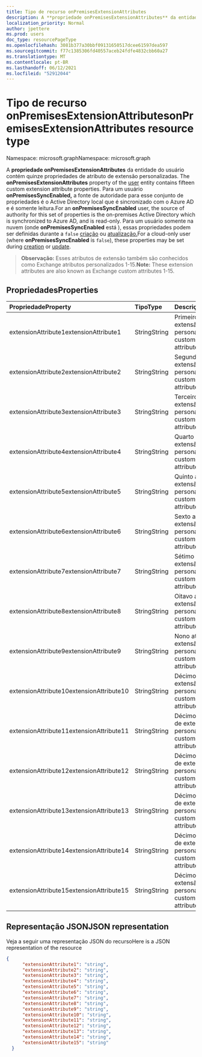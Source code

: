 ```yaml
---
title: Tipo de recurso onPremisesExtensionAttributes
description: A **propriedade onPremisesExtensionAttributes** da entidade do usuário contém quinze propriedades de atributo de extensão personalizadas. Para um usuário **onPremisesSyncEnabled,** esse conjunto de propriedades é mestre no Active Directory local e sincronizado com o Azure AD, e é somente leitura. Para um usuário somente na nuvem (onde **onPremisesSyncEnabled** é false), essas propriedades podem ser definidas sobre Exchange Online. Os atributos são lidos somente no Microsoft Graph.
localization_priority: Normal
author: jpettere
ms.prod: users
doc_type: resourcePageType
ms.openlocfilehash: 3081b377a30bbf09131650517dcee61597dea597
ms.sourcegitcommit: f77c1385306fd40557aceb24fdfe4832cbb60a27
ms.translationtype: MT
ms.contentlocale: pt-BR
ms.lasthandoff: 06/12/2021
ms.locfileid: "52912044"
---
```

# <a name="onpremisesextensionattributes-resource-type"></a><span data-ttu-id="85594-106">Tipo de recurso onPremisesExtensionAttributes</span><span class="sxs-lookup"><span data-stu-id="85594-106">onPremisesExtensionAttributes resource type</span></span>

<span data-ttu-id="85594-107">Namespace: microsoft.graph</span><span class="sxs-lookup"><span data-stu-id="85594-107">Namespace: microsoft.graph</span></span>

<span data-ttu-id="85594-108">A **propriedade onPremisesExtensionAttributes** da entidade do usuário contém quinze propriedades de atributo de extensão personalizadas. [](user.md)</span><span class="sxs-lookup"><span data-stu-id="85594-108">The **onPremisesExtensionAttributes** property of the [user](user.md) entity contains fifteen custom extension attribute properties.</span></span> <span data-ttu-id="85594-109">Para um usuário **onPremisesSyncEnabled,** a fonte de autoridade para esse conjunto de propriedades é o Active Directory local que é sincronizado com o Azure AD e é somente leitura.</span><span class="sxs-lookup"><span data-stu-id="85594-109">For an **onPremisesSyncEnabled** user, the source of authority for this set of properties is the on-premises Active Directory which is synchronized to Azure AD, and is read-only.</span></span> <span data-ttu-id="85594-110">Para um usuário somente na nuvem (onde **onPremisesSyncEnabled** está ), essas propriedades podem ser definidas durante a `false` [criação](../api/user-post-users.md) ou [atualização.](../api/user-update.md)</span><span class="sxs-lookup"><span data-stu-id="85594-110">For a cloud-only user (where **onPremisesSyncEnabled** is `false`), these properties may be set during [creation](../api/user-post-users.md) or [update](../api/user-update.md).</span></span>

> <span data-ttu-id="85594-111">**Observação:** Esses atributos de extensão também são conhecidos como Exchange atributos personalizados 1-15.</span><span class="sxs-lookup"><span data-stu-id="85594-111">**Note:** These extension attributes are also known as Exchange custom attributes 1-15.</span></span>

## <a name="properties"></a><span data-ttu-id="85594-112">Propriedades</span><span class="sxs-lookup"><span data-stu-id="85594-112">Properties</span></span>
| <span data-ttu-id="85594-113">Propriedade</span><span class="sxs-lookup"><span data-stu-id="85594-113">Property</span></span>     | <span data-ttu-id="85594-114">Tipo</span><span class="sxs-lookup"><span data-stu-id="85594-114">Type</span></span>   |<span data-ttu-id="85594-115">Descrição</span><span class="sxs-lookup"><span data-stu-id="85594-115">Description</span></span>|
|:---------------|:--------|:----------|
|<span data-ttu-id="85594-116">extensionAttribute1</span><span class="sxs-lookup"><span data-stu-id="85594-116">extensionAttribute1</span></span>|<span data-ttu-id="85594-117">String</span><span class="sxs-lookup"><span data-stu-id="85594-117">String</span></span>| <span data-ttu-id="85594-118">Primeiro atributo de extensão personalizável.</span><span class="sxs-lookup"><span data-stu-id="85594-118">First customizable extension attribute.</span></span> |
|<span data-ttu-id="85594-119">extensionAttribute2</span><span class="sxs-lookup"><span data-stu-id="85594-119">extensionAttribute2</span></span>|<span data-ttu-id="85594-120">String</span><span class="sxs-lookup"><span data-stu-id="85594-120">String</span></span>| <span data-ttu-id="85594-121">Segundo atributo de extensão personalizável.</span><span class="sxs-lookup"><span data-stu-id="85594-121">Second customizable extension attribute.</span></span> |
|<span data-ttu-id="85594-122">extensionAttribute3</span><span class="sxs-lookup"><span data-stu-id="85594-122">extensionAttribute3</span></span>|<span data-ttu-id="85594-123">String</span><span class="sxs-lookup"><span data-stu-id="85594-123">String</span></span>| <span data-ttu-id="85594-124">Terceiro atributo de extensão personalizável.</span><span class="sxs-lookup"><span data-stu-id="85594-124">Third customizable extension attribute.</span></span> |
|<span data-ttu-id="85594-125">extensionAttribute4</span><span class="sxs-lookup"><span data-stu-id="85594-125">extensionAttribute4</span></span>|<span data-ttu-id="85594-126">String</span><span class="sxs-lookup"><span data-stu-id="85594-126">String</span></span>| <span data-ttu-id="85594-127">Quarto atributo de extensão personalizável.</span><span class="sxs-lookup"><span data-stu-id="85594-127">Fourth customizable extension attribute.</span></span> |
|<span data-ttu-id="85594-128">extensionAttribute5</span><span class="sxs-lookup"><span data-stu-id="85594-128">extensionAttribute5</span></span>|<span data-ttu-id="85594-129">String</span><span class="sxs-lookup"><span data-stu-id="85594-129">String</span></span>| <span data-ttu-id="85594-130">Quinto atributo de extensão personalizável.</span><span class="sxs-lookup"><span data-stu-id="85594-130">Fifth customizable extension attribute.</span></span> |
|<span data-ttu-id="85594-131">extensionAttribute6</span><span class="sxs-lookup"><span data-stu-id="85594-131">extensionAttribute6</span></span>|<span data-ttu-id="85594-132">String</span><span class="sxs-lookup"><span data-stu-id="85594-132">String</span></span>| <span data-ttu-id="85594-133">Sexto atributo de extensão personalizável.</span><span class="sxs-lookup"><span data-stu-id="85594-133">Sixth customizable extension attribute.</span></span> |
|<span data-ttu-id="85594-134">extensionAttribute7</span><span class="sxs-lookup"><span data-stu-id="85594-134">extensionAttribute7</span></span>|<span data-ttu-id="85594-135">String</span><span class="sxs-lookup"><span data-stu-id="85594-135">String</span></span>| <span data-ttu-id="85594-136">Sétimo atributo de extensão personalizável.</span><span class="sxs-lookup"><span data-stu-id="85594-136">Seventh customizable extension attribute.</span></span> |
|<span data-ttu-id="85594-137">extensionAttribute8</span><span class="sxs-lookup"><span data-stu-id="85594-137">extensionAttribute8</span></span>|<span data-ttu-id="85594-138">String</span><span class="sxs-lookup"><span data-stu-id="85594-138">String</span></span>| <span data-ttu-id="85594-139">Oitavo atributo de extensão personalizável.</span><span class="sxs-lookup"><span data-stu-id="85594-139">Eighth customizable extension attribute.</span></span> |
|<span data-ttu-id="85594-140">extensionAttribute9</span><span class="sxs-lookup"><span data-stu-id="85594-140">extensionAttribute9</span></span>|<span data-ttu-id="85594-141">String</span><span class="sxs-lookup"><span data-stu-id="85594-141">String</span></span>| <span data-ttu-id="85594-142">Nono atributo de extensão personalizável.</span><span class="sxs-lookup"><span data-stu-id="85594-142">Ninth customizable extension attribute.</span></span> |
|<span data-ttu-id="85594-143">extensionAttribute10</span><span class="sxs-lookup"><span data-stu-id="85594-143">extensionAttribute10</span></span>|<span data-ttu-id="85594-144">String</span><span class="sxs-lookup"><span data-stu-id="85594-144">String</span></span>| <span data-ttu-id="85594-145">Décimo atributo de extensão personalizável.</span><span class="sxs-lookup"><span data-stu-id="85594-145">Tenth customizable extension attribute.</span></span> |
|<span data-ttu-id="85594-146">extensionAttribute11</span><span class="sxs-lookup"><span data-stu-id="85594-146">extensionAttribute11</span></span>|<span data-ttu-id="85594-147">String</span><span class="sxs-lookup"><span data-stu-id="85594-147">String</span></span>| <span data-ttu-id="85594-148">Décimo primeiro atributo de extensão personalizável.</span><span class="sxs-lookup"><span data-stu-id="85594-148">Eleventh customizable extension attribute.</span></span> |
|<span data-ttu-id="85594-149">extensionAttribute12</span><span class="sxs-lookup"><span data-stu-id="85594-149">extensionAttribute12</span></span>|<span data-ttu-id="85594-150">String</span><span class="sxs-lookup"><span data-stu-id="85594-150">String</span></span>| <span data-ttu-id="85594-151">Décimo segundo atributo de extensão personalizável.</span><span class="sxs-lookup"><span data-stu-id="85594-151">Twelfth customizable extension attribute.</span></span> |
|<span data-ttu-id="85594-152">extensionAttribute13</span><span class="sxs-lookup"><span data-stu-id="85594-152">extensionAttribute13</span></span>|<span data-ttu-id="85594-153">String</span><span class="sxs-lookup"><span data-stu-id="85594-153">String</span></span>| <span data-ttu-id="85594-154">Décimo terceiro atributo de extensão personalizável.</span><span class="sxs-lookup"><span data-stu-id="85594-154">Thirteenth customizable extension attribute.</span></span> |
|<span data-ttu-id="85594-155">extensionAttribute14</span><span class="sxs-lookup"><span data-stu-id="85594-155">extensionAttribute14</span></span>|<span data-ttu-id="85594-156">String</span><span class="sxs-lookup"><span data-stu-id="85594-156">String</span></span>| <span data-ttu-id="85594-157">Décimo quarto atributo de extensão personalizável.</span><span class="sxs-lookup"><span data-stu-id="85594-157">Fourteenth customizable extension attribute.</span></span> |
|<span data-ttu-id="85594-158">extensionAttribute15</span><span class="sxs-lookup"><span data-stu-id="85594-158">extensionAttribute15</span></span>|<span data-ttu-id="85594-159">String</span><span class="sxs-lookup"><span data-stu-id="85594-159">String</span></span>| <span data-ttu-id="85594-160">Décimo quinto atributo de extensão personalizável.</span><span class="sxs-lookup"><span data-stu-id="85594-160">Fifteenth customizable extension attribute.</span></span> |

## <a name="json-representation"></a><span data-ttu-id="85594-161">Representação JSON</span><span class="sxs-lookup"><span data-stu-id="85594-161">JSON representation</span></span>

<span data-ttu-id="85594-162">Veja a seguir uma representação JSON do recurso</span><span class="sxs-lookup"><span data-stu-id="85594-162">Here is a JSON representation of the resource</span></span>

<!-- {
  "blockType": "resource",
  "optionalProperties": [

  ],
  "@odata.type": "microsoft.graph.onPremisesExtensionAttributes"
}-->


```json
{
      "extensionAttribute1": "string",
      "extensionAttribute2": "string",
      "extensionAttribute3": "string",
      "extensionAttribute4": "string",
      "extensionAttribute5": "string",
      "extensionAttribute6": "string",
      "extensionAttribute7": "string",
      "extensionAttribute8": "string",
      "extensionAttribute9": "string",
      "extensionAttribute10": "string",
      "extensionAttribute11": "string",
      "extensionAttribute12": "string",
      "extensionAttribute13": "string",
      "extensionAttribute14": "string",
      "extensionAttribute15": "string"
  }

```


<!-- uuid: 8fcb5dbc-d5aa-4681-8e31-b001d5168d79
2015-10-25 14:57:30 UTC -->
<!-- {
  "type": "#page.annotation",
  "description": "onPremisesExtensionAttributes resource",
  "keywords": "",
  "section": "documentation",
  "tocPath": ""
}-->

